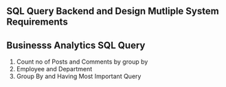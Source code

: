 ## SQL Query Backend and Design Mutliple System Requirements 
## Businesss Analytics SQL Query 
1. Count no of Posts and Comments by group by 
2. Employee and Department 
3. Group By and Having Most Important Query 